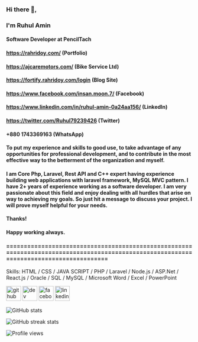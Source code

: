 
### Hi there 👋, 
   ### I'm Ruhul Amin
#### Software Developer at PencilTach

#### https://rahridoy.com/ (Portfolio)
#### https://ajcaremotors.com/  (Bike Service Ltd)
#### https://fortify.rahridoy.com/login (Blog Site)

#### https://www.facebook.com/insan.moon.7/   (Facebook)
#### https://www.linkedin.com/in/ruhul-amin-0a24aa156/  (LinkedIn)
#### https://twitter.com/Ruhul79239426  (Twitter)

#### +880 1743369163 (WhatsApp)


#### To put my experience and skills to good use, to take advantage of any opportunities for professional development, and to contribute in the most effective way to the betterment of the organization and myself.

#### I am Core Php, Laravel, Rest API and C++ expert having experience building web applications with laravel framework, MySQL MVC pattern. I have 2+ years of experience working as a software developer. I am very passionate about this field and enjoy dealing with all hurdles that arise on way to achieving my goals. So just hit a message to discuss your project. I will prove myself helpful for your needs. 

#### Thanks! 
#### Happy working always.

#### =======================================================================================================================================

Skills: HTML / CSS / JAVA SCRIPT / PHP / Laravel / Node.js / ASP.Net / React.js / Oracle / SQL / MySQL / Microsoft Word / Excel / PowerPoint 


[<img src='https://cdn.jsdelivr.net/npm/simple-icons@3.0.1/icons/github.svg' alt='github' height='40'>](https://github.com/ruhulamin63)  [<img src='https://cdn.jsdelivr.net/npm/simple-icons@3.0.1/icons/dev-dot-to.svg' alt='dev' height='40'>](https://dev.to/ruhulamin63)  [<img src='https://cdn.jsdelivr.net/npm/simple-icons@3.0.1/icons/facebook.svg' alt='facebook' height='40'>](https://www.facebook.com/insan.moon.7)  [<img src='https://cdn.jsdelivr.net/npm/simple-icons@3.0.1/icons/linkedin.svg' alt='linkedin' height='40'>](https://www.linkedin.com/in/ruhul-amin-0a24aa156/)  

![GitHub stats](https://github-readme-stats.vercel.app/api?username=ruhulamin63&show_icons=true&count_private=true)  

<!-- ![GitHub metrics](https://metrics.lecoq.io/ruhulamin63)   -->

![GitHub streak stats](https://github-readme-streak-stats.herokuapp.com/?user=ruhulamin63)  

![Profile views](https://gpvc.arturio.dev/ruhulamin63)  
